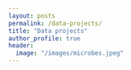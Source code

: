 ```yaml
---
layout: posts
permalink: /data-projects/
title: "Data projects"
author_profile: true
header:
  image: "/images/microbes.jpeg"
---
```


